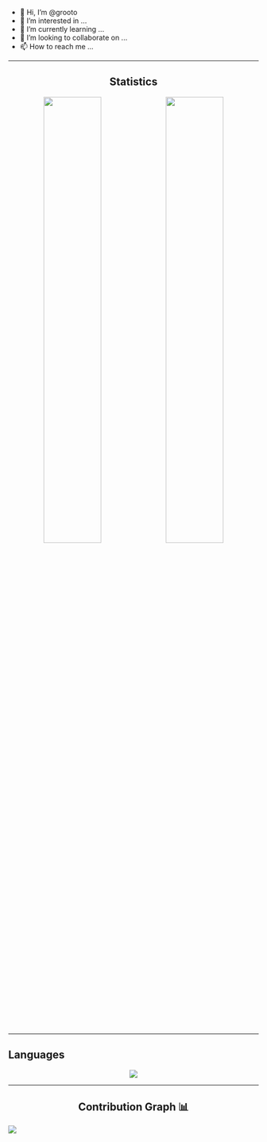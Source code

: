 - 👋 Hi, I’m @grooto
- 👀 I’m interested in ...
- 🌱 I’m currently learning ...
- 💞️ I’m looking to collaborate on ...
- 📫 How to reach me ...

---
<h2 align="center">Statistics </h2>
<p align="center">
<img width="48%" src="https://github-readme-stats.vercel.app/api?username=grooto&show_icons=true&theme=dark" />     
 <img width="48%" src="https://github-readme-streak-stats.herokuapp.com/?user=grooto&show_icons=true&theme=dark" />
     <p/>



     
---
<h2 align="left">Languages</h2>
<p align="center">
<img src="https://github-readme-stats.vercel.app/api/top-langs/?username=grooto&layout=compact&theme=dark" />
    <p/>

---
<h2 align="center">Contribution Graph 📊</h2>

<img src="https://activity-graph.herokuapp.com/graph?username=grooto&theme=chartreuse-dark" />   



<!---
grooto/grooto is a ✨ special ✨ repository because its `README.md` (this file) appears on your GitHub profile.
You can click the Preview link to take a look at your changes.
--->
